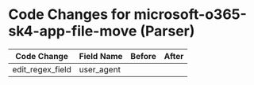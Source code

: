 # Code Changes for microsoft-o365-sk4-app-file-move (Parser)

| Code Change | Field Name | Before | After |
|-------------|------------|--------|-------|
| edit_regex_field | user_agent |  |  |